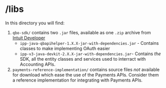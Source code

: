 /libs
===

In this directory you will find:
1. `qbo-sdk/` contains two `.jar` files, available as one `.zip` archive from [Intuit Developer](https://developer.intuit.com/v2/docs?redirectid=AcctgJava)
    * `ipp-java-qbapihelper-1.X.X-jar-with-dependencies.jar` - Contains classes to make implementing OAuth easier
    * `ipp-v3-java-devkit-2.X.X-jar-with-dependencies.jar`- Contains *the* SDK, all the entity classes and services used to interract with Accounting APIs.
2. `payments-reference-implementation/` contains source files _not_ available for download which ease the use of the Payments APIs. Consider them a reference implementation for integrating with Payments APIs.
